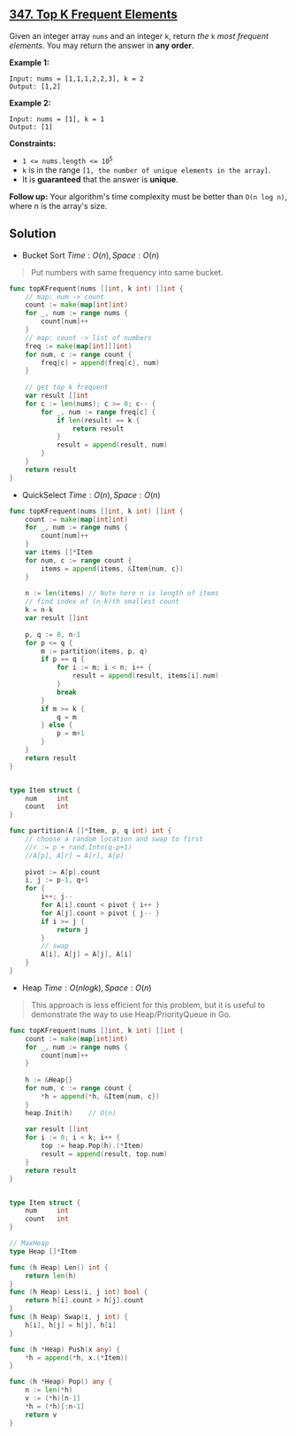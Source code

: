 ## [347. Top K Frequent Elements](https://leetcode.com/problems/top-k-frequent-elements/)


Given an integer array `nums` and an integer `k`, return _the_ `k` _most frequent elements_. You may return the answer in **any order**.

**Example 1:**

```
Input: nums = [1,1,1,2,2,3], k = 2
Output: [1,2]
```

**Example 2:**

```
Input: nums = [1], k = 1
Output: [1]
```

**Constraints:**

*   <code>1 <= nums.length <= 10<sup>5</sup></code>
*   `k` is in the range `[1, the number of unique elements in the array]`.
*   It is **guaranteed** that the answer is **unique**.

**Follow up:** Your algorithm's time complexity must be better than `O(n log n)`, where n is the array's size.



## Solution

- Bucket Sort	$Time: O(n), Space: O(n)$ 

> Put numbers with same frequency into same bucket.

```go
func topKFrequent(nums []int, k int) []int {
    // map: num -> count
    count := make(map[int]int)
    for _, num := range nums {
        count[num]++
    }
    // map: count -> list of numbers
    freq := make(map[int][]int)
    for num, c := range count {
        freq[c] = append(freq[c], num)
    }
    
    // get top k frequent
    var result []int
    for c := len(nums); c >= 0; c-- {
        for _, num := range freq[c] {
            if len(result) == k {
                return result
            }
            result = append(result, num)
        }
    }
    return result
}
```



- QuickSelect	$Time: O(n), Space: O(n)$ 

```go
func topKFrequent(nums []int, k int) []int {
    count := make(map[int]int)
    for _, num := range nums {
        count[num]++
    }
    var items []*Item
    for num, c := range count {
        items = append(items, &Item{num, c})
    }
    
    n := len(items) // Note here n is length of items
    // find index of (n-k)th smallest count
    k = n-k
    var result []int
    
    p, q := 0, n-1
    for p <= q {
        m := partition(items, p, q)
        if p == q {
            for i := m; i < n; i++ {
                result = append(result, items[i].num)
            }
            break
        }
        if m >= k {
            q = m
        } else {
            p = m+1
        }
    }
    return result
}


type Item struct {
    num		int
    count	int
}

func partition(A []*Item, p, q int) int {
    // choose a random location and swap to first
    //r := p + rand.Intn(q-p+1)
    //A[p], A[r] = A[r], A[p]
    
    pivot := A[p].count
    i, j := p-1, q+1
    for {
        i++; j--
        for A[i].count < pivot { i++ }
        for A[j].count > pivot { j-- }
        if i >= j {
            return j
        }
        // swap
        A[i], A[j] = A[j], A[i]
    }
}
```



- Heap	$Time: O(nlogk), Space: O(n)$ 

> This approach is less efficient for this problem, but it is useful to demonstrate the way to use Heap/PriorityQueue in Go.

```go
func topKFrequent(nums []int, k int) []int {
    count := make(map[int]int)
	for _, num := range nums {
		count[num]++
	}
    
    h := &Heap{}
    for num, c := range count {
        *h = append(*h, &Item{num, c})
    }
    heap.Init(h)    // O(n)
    
    var result []int
    for i := 0; i < k; i++ {
        top := heap.Pop(h).(*Item)
        result = append(result, top.num)
    }
    return result
}


type Item struct {
    num		int
    count	int
}

// MaxHeap
type Heap []*Item

func (h Heap) Len() int {
    return len(h)
}
func (h Heap) Less(i, j int) bool {
    return h[i].count > h[j].count
}
func (h Heap) Swap(i, j int) {
    h[i], h[j] = h[j], h[i]
}

func (h *Heap) Push(x any) {
    *h = append(*h, x.(*Item))
}

func (h *Heap) Pop() any {
    n := len(*h)
    v := (*h)[n-1]
    *h = (*h)[:n-1]
    return v
}
```

